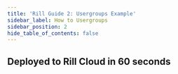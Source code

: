 ```yaml
---
title: 'Rill Guide 2: Usergroups Example'
sidebar_label: How to Usergroups
sidebar_position: 2
hide_table_of_contents: false
---
```


## Deployed to Rill Cloud in 60 seconds